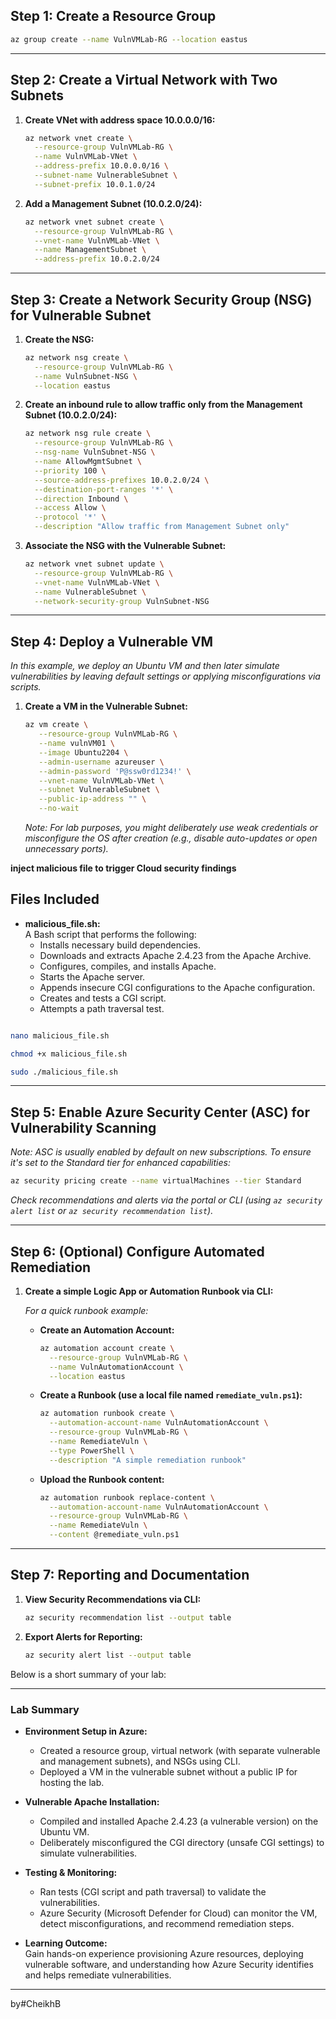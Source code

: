 
## **Step 1: Create a Resource Group**

```bash
az group create --name VulnVMLab-RG --location eastus
```

---

## **Step 2: Create a Virtual Network with Two Subnets**

1. **Create VNet with address space 10.0.0.0/16:**

   ```bash
   az network vnet create \
     --resource-group VulnVMLab-RG \
     --name VulnVMLab-VNet \
     --address-prefix 10.0.0.0/16 \
     --subnet-name VulnerableSubnet \
     --subnet-prefix 10.0.1.0/24
   ```

2. **Add a Management Subnet (10.0.2.0/24):**

   ```bash
   az network vnet subnet create \
     --resource-group VulnVMLab-RG \
     --vnet-name VulnVMLab-VNet \
     --name ManagementSubnet \
     --address-prefix 10.0.2.0/24
   ```

---

## **Step 3: Create a Network Security Group (NSG) for Vulnerable Subnet**

1. **Create the NSG:**

   ```bash
   az network nsg create \
     --resource-group VulnVMLab-RG \
     --name VulnSubnet-NSG \
     --location eastus
   ```

2. **Create an inbound rule to allow traffic only from the Management Subnet (10.0.2.0/24):**

   ```bash
   az network nsg rule create \
     --resource-group VulnVMLab-RG \
     --nsg-name VulnSubnet-NSG \
     --name AllowMgmtSubnet \
     --priority 100 \
     --source-address-prefixes 10.0.2.0/24 \
     --destination-port-ranges '*' \
     --direction Inbound \
     --access Allow \
     --protocol '*' \
     --description "Allow traffic from Management Subnet only"
   ```

3. **Associate the NSG with the Vulnerable Subnet:**

   ```bash
   az network vnet subnet update \
     --resource-group VulnVMLab-RG \
     --vnet-name VulnVMLab-VNet \
     --name VulnerableSubnet \
     --network-security-group VulnSubnet-NSG
   ```

---

## **Step 4: Deploy a Vulnerable VM**

*In this example, we deploy an Ubuntu VM and then later simulate vulnerabilities by leaving default settings or applying misconfigurations via scripts.*

1. **Create a VM in the Vulnerable Subnet:**

   ```bash
   az vm create \
      --resource-group VulnVMLab-RG \
      --name vulnVM01 \
      --image Ubuntu2204 \
      --admin-username azureuser \
      --admin-password 'P@ssw0rd1234!' \
      --vnet-name VulnVMLab-VNet \
      --subnet VulnerableSubnet \
      --public-ip-address "" \
      --no-wait

   ```

   *Note: For lab purposes, you might deliberately use weak credentials or misconfigure the OS after creation (e.g., disable auto-updates or open unnecessary ports).*

  **inject malicious file to trigger Cloud security findings**


## Files Included

- **malicious_file.sh:**  
  A Bash script that performs the following:
  - Installs necessary build dependencies.
  - Downloads and extracts Apache 2.4.23 from the Apache Archive.
  - Configures, compiles, and installs Apache.
  - Starts the Apache server.
  - Appends insecure CGI configurations to the Apache configuration.
  - Creates and tests a CGI script.
  - Attempts a path traversal test.

``` bash

nano malicious_file.sh

chmod +x malicious_file.sh

sudo ./malicious_file.sh

````
---

## **Step 5: Enable Azure Security Center (ASC) for Vulnerability Scanning**

*Note: ASC is usually enabled by default on new subscriptions. To ensure it's set to the Standard tier for enhanced capabilities:*

```bash
az security pricing create --name virtualMachines --tier Standard
```

*Check recommendations and alerts via the portal or CLI (using `az security alert list` or `az security recommendation list`).*

---

## **Step 6: (Optional) Configure Automated Remediation**

1. **Create a simple Logic App or Automation Runbook via CLI:**

   *For a quick runbook example:*

   - **Create an Automation Account:**

     ```bash
     az automation account create \
       --resource-group VulnVMLab-RG \
       --name VulnAutomationAccount \
       --location eastus
     ```

   - **Create a Runbook (use a local file named `remediate_vuln.ps1`):**

     ```bash
     az automation runbook create \
       --automation-account-name VulnAutomationAccount \
       --resource-group VulnVMLab-RG \
       --name RemediateVuln \
       --type PowerShell \
       --description "A simple remediation runbook"
     ```

   - **Upload the Runbook content:**

     ```bash
     az automation runbook replace-content \
       --automation-account-name VulnAutomationAccount \
       --resource-group VulnVMLab-RG \
       --name RemediateVuln \
       --content @remediate_vuln.ps1
     ```
---

## **Step 7: Reporting and Documentation**

1. **View Security Recommendations via CLI:**

   ```bash
   az security recommendation list --output table
   ```

2. **Export Alerts for Reporting:**

   ```bash
   az security alert list --output table
   ```


Below is a short summary of your lab:

---

### **Lab Summary**

- **Environment Setup in Azure:**  
  - Created a resource group, virtual network (with separate vulnerable and management subnets), and NSGs using CLI.
  - Deployed a VM in the vulnerable subnet without a public IP for hosting the lab.

- **Vulnerable Apache Installation:**  
  - Compiled and installed Apache 2.4.23 (a vulnerable version) on the Ubuntu VM.
  - Deliberately misconfigured the CGI directory (unsafe CGI settings) to simulate vulnerabilities.

- **Testing & Monitoring:**  
  - Ran tests (CGI script and path traversal) to validate the vulnerabilities.
  - Azure Security (Microsoft Defender for Cloud) can monitor the VM, detect misconfigurations, and recommend remediation steps.

- **Learning Outcome:**  
  Gain hands-on experience provisioning Azure resources, deploying vulnerable software, and understanding how Azure Security identifies and helps remediate vulnerabilities.

---
by#CheikhB

